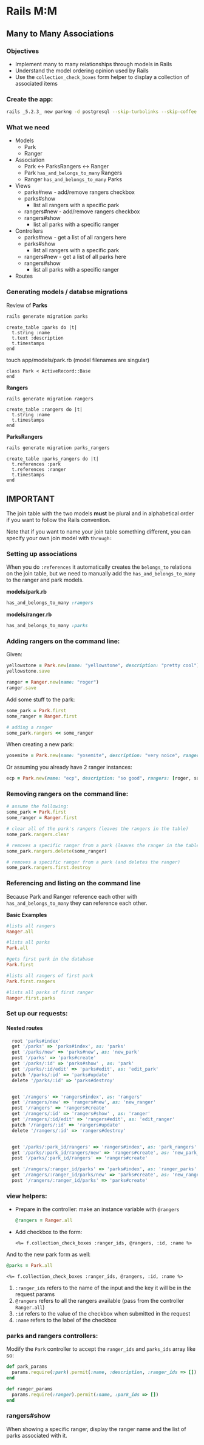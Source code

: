 # Rails M:M

## Many to Many Associations

### Objectives

* Implement many to many relationships through models in Rails
* Understand the model ordering opinion used by Rails
* Use the `collection_check_boxes` form helper to display a collection of associated items

### Create the app:

```bash
rails _5.2.3_ new parkng -d postgresql --skip-turbolinks --skip-coffee
```

### What we need

* Models
  * Park
  * Ranger
* Association
  * Park &lt;-&gt; ParksRangers &lt;-&gt; Ranger
  * Park `has_and_belongs_to_many` Rangers
  * Ranger `has_and_belongs_to_many` Parks
* Views
  * parks\#new - add/remove rangers checkbox
  * parks\#show
    * list all rangers with a specific park
  * rangers\#new - add/remove rangers checkbox
  * rangers\#show
    * list all parks with a specific ranger
* Controllers
  * parks\#new - get a list of all rangers here
  * parks\#show
    * list all rangers with a specific park
  * rangers\#new - get a list of all parks here
  * rangers\#show
    * list all parks with a specific ranger
* Routes

### Generating models / databse migrations

Review of **Parks**

```bash
rails generate migration parks
```

```text
create_table :parks do |t|
  t.string :name
  t.text :description
  t.timestamps
end
```

touch app/models/park.rb \(model filenames are singular\)

```text
class Park < ActiveRecord::Base
end
```

**Rangers**

```bash
rails generate migration rangers
```

```text
create_table :rangers do |t|
  t.string :name
  t.timestamps
end
```

**ParksRangers**

```bash
rails generate migration parks_rangers
```

```text
create_table :parks_rangers do |t|
  t.references :park
  t.references :ranger
  t.timestamps
end
```

## IMPORTANT

The join table with the two models **must** be plural and in alphabetical order if you want to follow the Rails convention.

Note that if you want to name your join table something different, you can specify your own join model with `through:`

### Setting up associations

When you do `:references` it automatically creates the `belongs_to` relations on the join table, but we need to manually add the `has_and_belongs_to_many` to the ranger and park models.

**models/park.rb**

```ruby
has_and_belongs_to_many :rangers
```

**models/ranger.rb**

```ruby
has_and_belongs_to_many :parks
```

### Adding rangers on the command line:

Given:

```ruby
yellowstone = Park.new(name: "yellowstone", description: "pretty cool")
yellowstone.save

ranger = Ranger.new(name: "roger")
ranger.save
```

Add some stuff to the park:

```ruby
some_park = Park.first
some_ranger = Ranger.first

# adding a ranger
some_park.rangers << some_ranger
```

When creating a new park:

```ruby
yosemite = Park.new(name: "yosemite", description: "very noice", ranger_ids: [1,2])
```

Or assuming you already have 2 ranger instances:

```ruby
ecp = Park.new(name: "ecp", description: "so good", rangers: [roger, sam])
```

### Removing rangers on the command line:

```ruby
# assume the following:
some_park = Park.first
some_ranger = Ranger.first

# clear all of the park's rangers (leaves the rangers in the table)
some_park.rangers.clear

# removes a specific ranger from a park (leaves the ranger in the table)
some_park.rangers.delete(some_ranger)

# removes a specific ranger from a park (and deletes the ranger)
some_park.rangers.first.destroy
```

### Referencing and listing on the command line

Because Park and Ranger reference each other with `has_and_belongs_to_many` they can reference each other.

**Basic Examples**

```ruby
#lists all rangers
Ranger.all

#lists all parks
Park.all

#gets first park in the database
Park.first

#lists all rangers of first park
Park.first.rangers

#lists all parks of first ranger
Ranger.first.parks
```

### Set up our requests:

#### Nested routes

```ruby
  root 'parks#index'
  get '/parks' => 'parks#index', as: 'parks'
  get '/parks/new' => 'parks#new', as: 'new_park'
  post '/parks' => 'parks#create'
  get '/parks/:id' => 'parks#show' , as: 'park'
  get '/parks/:id/edit' => 'parks#edit', as: 'edit_park'
  patch '/parks/:id' => 'parks#update'
  delete '/parks/:id' => 'parks#destroy'


  get '/rangers' => 'rangers#index', as: 'rangers'
  get '/rangers/new' => 'rangers#new', as: 'new_ranger'
  post '/rangers' => 'rangers#create'
  get '/rangers/:id' => 'rangers#show' , as: 'ranger'
  get '/rangers/:id/edit' => 'rangers#edit', as: 'edit_ranger'
  patch '/rangers/:id' => 'rangers#update'
  delete '/rangers/:id' => 'rangers#destroy'


  get '/parks/:park_id/rangers' => 'rangers#index', as: 'park_rangers'
  get '/parks/:park_id/rangers/new' => 'rangers#create', as: 'new_park_ranger'
  post '/parks/:park_id/rangers' => 'rangers#create'

  get '/rangers/:ranger_id/parks' => 'parks#index', as: 'ranger_parks'
  get '/rangers/:ranger_id/parks/new' => 'parks#create', as: 'new_ranger_parks'
  post '/rangers/:ranger_id/parks' => 'parks#create'
```

### view helpers:

* Prepare in the controller: make an instance variable with `@rangers`

  ```ruby
  @rangers = Ranger.all
  ```

* Add checkbox to the form:

  ```text
  <%= f.collection_check_boxes :ranger_ids, @rangers, :id, :name %>
  ```

And to the new park form as well:

```ruby
@parks = Park.all
```

```text
<%= f.collection_check_boxes :ranger_ids, @rangers, :id, :name %>
```

1. `:ranger_ids` refers to the name of the input and the key it will be in the request params
2. `@rangers` refers to all the rangers available \(pass from the controller `Ranger.all`\)
3. `:id` refers to the value of the checkbox when submitted in the request
4. `:name` refers to the label of the checkbox

### parks and rangers controllers:

Modify the `Park` controller to accept the `ranger_ids` and `parks_ids` array like so:

```ruby
def park_params
  params.require(:park).permit(:name, :description, :ranger_ids => [])
end
```

```ruby
def ranger_params
  params.require(:ranger).permit(:name, :park_ids => [])
end
```

### rangers\#show

When showing a specific ranger, display the ranger name and the list of parks associated with it.

